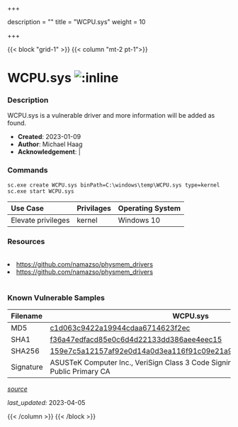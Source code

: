 +++

description = ""
title = "WCPU.sys"
weight = 10

+++


{{< block "grid-1" >}}
{{< column "mt-2 pt-1">}}


# WCPU.sys ![:inline](/images/twitter_verified.png) 


### Description

WCPU.sys is a vulnerable driver and more information will be added as found.

- **Created**: 2023-01-09
- **Author**: Michael Haag
- **Acknowledgement**:  | [](https://twitter.com/)

### Commands

```
sc.exe create WCPU.sys binPath=C:\windows\temp\WCPU.sys type=kernel
sc.exe start WCPU.sys
```

| Use Case | Privilages | Operating System | 
|:---- | ---- | ---- |
| Elevate privileges | kernel | Windows 10 |

### Resources
<br>
<li><a href=" https://github.com/namazso/physmem_drivers"> https://github.com/namazso/physmem_drivers</a></li>
<li><a href="https://github.com/namazso/physmem_drivers">https://github.com/namazso/physmem_drivers</a></li>
<br>

### Known Vulnerable Samples

| Filename | WCPU.sys |
|:---- | ---- | 
| MD5 | <a href="https://www.virustotal.com/gui/file/c1d063c9422a19944cdaa6714623f2ec">c1d063c9422a19944cdaa6714623f2ec</a> |
| SHA1 | <a href="https://www.virustotal.com/gui/file/f36a47edfacd85e0c6d4d22133dd386aee4eec15">f36a47edfacd85e0c6d4d22133dd386aee4eec15</a> |
| SHA256 | <a href="https://www.virustotal.com/gui/file/159e7c5a12157af92e0d14a0d3ea116f91c09e21a9831486e6dc592c93c10980">159e7c5a12157af92e0d14a0d3ea116f91c09e21a9831486e6dc592c93c10980</a> |
| Signature | ASUSTeK Computer Inc., VeriSign Class 3 Code Signing 2004 CA, VeriSign Class 3 Public Primary CA   |


[*source*](https://github.com/magicsword-io/LOLDrivers/tree/main/yaml/wcpu.yaml)

*last_updated:* 2023-04-05








{{< /column >}}
{{< /block >}}
